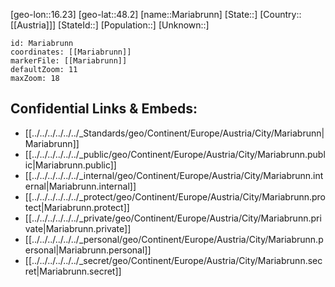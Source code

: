 ﻿---
location: [48.2,16.23]
mapzoom: [7,12] 
mapmarker: city 
type: City
tags:
- geo/City


SpocWebEntityId: 32282
isDeleted: false
confidential: public

---
[geo-lon::16.23]
[geo-lat::48.2]
[name::Mariabrunn]
[State::]
[Country::[[Austria]]]
[StateId::]
[Population::]
[Unknown::]


```leaflet
id: Mariabrunn
coordinates: [[Mariabrunn]]
markerFile: [[Mariabrunn]]
defaultZoom: 11 
maxZoom: 18
```


## Confidential Links & Embeds: 
- [[../../../../../../_Standards/geo/Continent/Europe/Austria/City/Mariabrunn|Mariabrunn]] 
- [[../../../../../../_public/geo/Continent/Europe/Austria/City/Mariabrunn.public|Mariabrunn.public]] 
- [[../../../../../../_internal/geo/Continent/Europe/Austria/City/Mariabrunn.internal|Mariabrunn.internal]] 
- [[../../../../../../_protect/geo/Continent/Europe/Austria/City/Mariabrunn.protect|Mariabrunn.protect]] 
- [[../../../../../../_private/geo/Continent/Europe/Austria/City/Mariabrunn.private|Mariabrunn.private]] 
- [[../../../../../../_personal/geo/Continent/Europe/Austria/City/Mariabrunn.personal|Mariabrunn.personal]] 
- [[../../../../../../_secret/geo/Continent/Europe/Austria/City/Mariabrunn.secret|Mariabrunn.secret]] 

